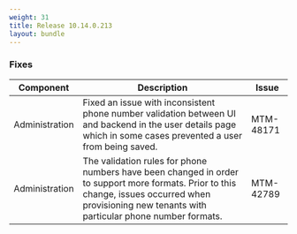 ```yaml
---
weight: 31
title: Release 10.14.0.213
layout: bundle
---
```


<!--14.0.0.205 - 14.0.0.213-->

### Fixes

<div><table ><colgroup>
<col style="width: 15%;"><col style="width: 70%;"><col style="width: 15%;"></colgroup>
<thead><tr>
<th>
Component</th>
<th>
Description</th>
<th>
Issue</th>
</tr>
</thead><tbody>

<tr>
<td>Administration</td>
<td>Fixed an issue with inconsistent phone number validation between UI and backend in the user details page which in some cases prevented a user from being saved.</td>
<td>MTM-48171</td>
</tr>

<tr>
<td>Administration</td>
<td>The validation rules for phone numbers have been changed in order to support more formats. Prior to this change, issues occurred when provisioning new tenants with particular phone number formats.</td>
<td>MTM-42789</td>
</tr>
</tbody></table></div>
